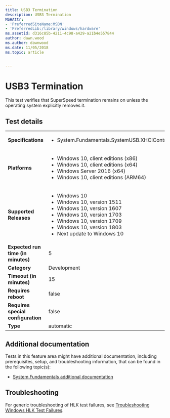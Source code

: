 ```yaml
---
title: USB3 Termination
description: USB3 Termination
MSHAttr:
- 'PreferredSiteName:MSDN'
- 'PreferredLib:/library/windows/hardware'
ms.assetid: d316c85b-4211-4c98-a429-a21b4e557844
author: dawn.wood
ms.author: dawnwood
ms.date: 11/05/2018
ms.topic: article


---
```


# <span id="p_hlk_test.02af7b0a-8859-414c-9061-bbf9c1b60c73"></span>USB3 Termination


This test verifies that SuperSpeed termination remains on unless the operating system explicitly removes it.

## Test details

|||
|---|---|
| **Specifications**  | <ul><li>System.Fundamentals.SystemUSB.XHCIControllersMustHaveEmbeddedInfo</li></ul> |  
| **Platforms**   | <ul><li>Windows 10, client editions (x86)</li><li>Windows 10, client editions (x64)</li><li>Windows Server 2016 (x64)</li><li>Windows 10, client editions (ARM64)</li></ul> |
| **Supported Releases** | <ul><li>Windows 10</li><li>Windows 10, version 1511</li><li>Windows 10, version 1607</li><li>Windows 10, version 1703</li><li>Windows 10, version 1709</li><li>Windows 10, version 1803</li><li>Next update to Windows 10</li></ul> |
|**Expected run time (in minutes)**| 5 |
|**Category**| Development |
|**Timeout (in minutes)**| 15 |
|**Requires reboot**| false |
|**Requires special configuration**| false |
|**Type**| automatic |



## <span id="Additional_documentation"></span><span id="additional_documentation"></span><span id="ADDITIONAL_DOCUMENTATION"></span>Additional documentation


Tests in this feature area might have additional documentation, including prerequisites, setup, and troubleshooting information, that can be found in the following topic(s):

-   [System.Fundamentals additional documentation](system-fundamentals-additional-documentation.md)

## <span id="Troubleshooting"></span><span id="troubleshooting"></span><span id="TROUBLESHOOTING"></span>Troubleshooting


For generic troubleshooting of HLK test failures, see [Troubleshooting Windows HLK Test Failures](../user/troubleshooting-windows-hlk-test-failures.md).










